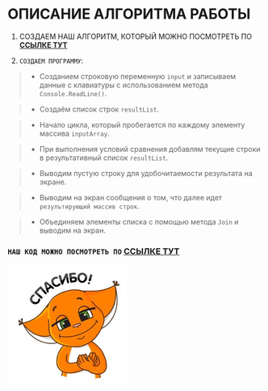 # ОПИСАНИЕ АЛГОРИТМА РАБОТЫ

 1. СОЗДАЕМ НАШ АЛГОРИТМ, КОТОРЫЙ МОЖНО ПОСМОТРЕТЬ ПО [**ССЫЛКЕ ТУТ**](https://github.com/Grin1988/gb_final_work/blob/main/Solution_Algorithm/Problem_solving_algorithm.png/ "Необязательная подсказка")

2. `СОЗДАЕМ ПРОГРАММУ`:

>* Созданием строковую переменную `input` и записываем данные с клавиатуры с использованием метода `Console.ReadLine()`.

>* Создаём список строк `resultList`.

>* Начало цикла, который пробегается по каждому элементу массива `inputArray`.

>* При выполнения условий сравнения добавлям текущие строки в результативный список `resultList`.

>* Выводим пустую строку для удобочитаемости результата на экране.

>* Выводим на экран сообщения о том, что далее идет `результирующий массив строк`.

>* Объединяем элементы списка с помощью метода `Join` и выводим на экран. 

### `НАШ КОД МОЖНО ПОСМОТРЕТЬ ПО`  [**ССЫЛКЕ ТУТ**](https://github.com/Grin1988/gb_final_work/blob/main/Task/Program.cs "Необязательная подсказка")

![](Description/1.jpg)
